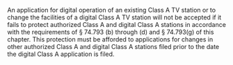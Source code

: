 An application for digital operation of an existing Class A TV station or to change the facilities of a digital Class A TV station will not be accepted if it fails to protect authorized Class A and digital Class A stations in accordance with the requirements of § 74.793 (b) through (d) and § 74.793(g) of this chapter. This protection must be afforded to applications for changes in other authorized Class A and digital Class A stations filed prior to the date the digital Class A application is filed.


